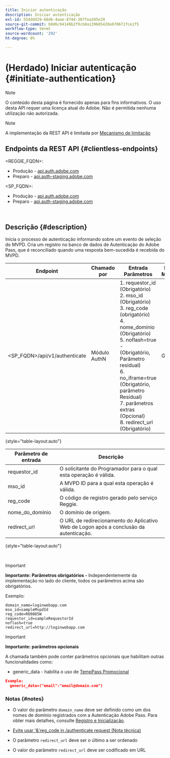 ```yaml
---
title: Iniciar autenticação
description: Iniciar autenticação
exl-id: 55dddd29-68d6-4aae-8744-307fea285e29
source-git-commit: b0d6c94148b2f9cb8a139685420a970671fce1f5
workflow-type: tm+mt
source-wordcount: '292'
ht-degree: 0%

---
```


# (Herdado) Iniciar autenticação {#initiate-authentication}

>[!NOTE]
>
>O conteúdo desta página é fornecido apenas para fins informativos. O uso desta API requer uma licença atual do Adobe. Não é permitida nenhuma utilização não autorizada.

>[!NOTE]
>
> A implementação da REST API é limitada por [Mecanismo de limitação](/help/authentication/integration-guide-programmers/throttling-mechanism.md)

## Endpoints da REST API {#clientless-endpoints}

&lt;REGGIE_FQDN>:

* Produção - [api.auth.adobe.com](http://api.auth.adobe.com/)
* Preparo - [api.auth-staging.adobe.com](http://api.auth-staging.adobe.com/)

&lt;SP_FQDN>:

* Produção - [api.auth.adobe.com](http://api.auth.adobe.com/)
* Preparo - [api.auth-staging.adobe.com](http://api.auth-staging.adobe.com/)

</br>


## Descrição {#description}

Inicia o processo de autenticação informando sobre um evento de seleção do MVPD. Cria um registro no banco de dados de Autenticação do Adobe Pass, que é reconciliado quando uma resposta bem-sucedida é recebida do MVPD.



| Endpoint | Chamado </br>por | Entrada   </br>Parâmetros | HTTP </br>Método | Resposta | Resposta HTTP </br> |
| --- | --- | --- | --- | --- | --- |
| &lt;SP_FQDN>/api/v1/authenticate | Módulo AuthN | 1. requestor_id (Obrigatório)</br>2.  mso_id (Obrigatório)</br>3.  reg_code (obrigatório)</br>4.  nome_domínio (Obrigatório)</br>5.  noflash=true - </br>    (Obrigatório, Parâmetro residual)</br>6.  no_iframe=true (Obrigatório, parâmetro Residual)</br>7.  parâmetros extras (Opcional)</br>8.  redirect_url (Obrigatório) | GET | O Aplicativo web de logon é redirecionado para a página de logon do MVPD. | 302 para implementações de redirecionamento completo |

{style="table-layout:auto"}


| Parâmetro de entrada | Descrição |
| --- | --- |
| requestor_id | O solicitante do Programador para o qual esta operação é válida. |
| mso_id | A MVPD ID para a qual esta operação é válida. |
| reg_code | O código de registro gerado pelo serviço Reggie. |
| nome_do_domínio | O domínio de origem. |
| redirect_url | O URL de redirecionamento do Aplicativo Web de Logon após a conclusão da autenticação. |

{style="table-layout:auto"}

</br>

>[!IMPORTANT]
> 
>**Importante: Parâmetros obrigatórios -** Independentemente da implementação no lado do cliente, todos os parâmetros acima são obrigatórios.
>
>
>Exemplo:
>
>```
>domain_name=loginwebapp.com
>mso_id=sampleMvpdId
>reg_code=RO0885W
>requestor_id=sampleRequestorId
>noflash=true
>redirect_url=http://loginwebapp.com
>```

>[!IMPORTANT]
> 
>**Importante: parâmetros opcionais**
>
>A chamada também pode conter parâmetros opcionais que habilitam outras funcionalidades como:
>
> * generic\_data - habilita o uso de [TempPass Promocional](/help/authentication/integration-guide-programmers/features-premium/temporary-access/promotional-temp-pass.md)
>
>```JSON
>Example:
>   generic_data=("email":"email@domain.com")
>```


### **Notas** {#notes}

* O valor do parâmetro `domain_name` deve ser definido como um dos nomes de domínio registrados com a Autenticação Adobe Pass. Para obter mais detalhes, consulte [Registro e Inicialização](/help/authentication/kickstart/programmer-overview.md).

* [Evite usar &#39;&amp;&#39;reg\_code in /authenticate request (Nota técnica)](/help/authentication/integration-guide-programmers/legacy/notes-technical/clientless-avoid-using-reg-code-in-authenticate-request.md)

* O parâmetro `redirect_url` deve ser o último a ser ordenado

* O valor do parâmetro `redirect_url` deve ser codificado em URL
